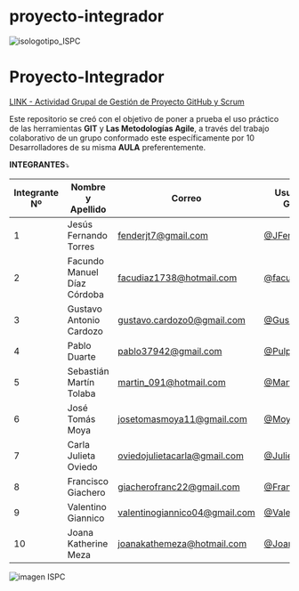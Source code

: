 # proyecto-integrador

![isologotipo_ISPC](https://user-images.githubusercontent.com/95236196/176600098-ff53559d-993a-4a71-9131-1a2fd282fc89.png)


# **Proyecto-Integrador**

[LINK - Actividad Grupal de Gestión de Proyecto GitHub y Scrum](https://docs.google.com/document/u/2/d/e/2PACX-1vTecj7MGt5aLd4ibNmO90P4II0fp95asnwLAKM1twv-9dAkJIpqWc9rIe643ZInFJJLl85vaW_vr-IV/pub)

Este repositorio se creó con el objetivo de poner a prueba el uso práctico de las herramientas **GIT** y **Las Metodologías Agile**, a través del trabajo colaborativo de un grupo conformado este específicamente por 10 Desarrolladores de su misma **AULA** preferentemente.

**INTEGRANTES**:arrow_heading_down:

| Integrante Nº | Nombre y Apellido | Correo | Usuario de GitHub | Rol |
| --- | --- | --- | --- | --- |
1 | Jesús Fernando Torres | fenderjt7@gmail.com | [@JFerT](https://github.com/JFerT) | Scrum Master
2 | Facundo Manuel Díaz Córdoba | facudiaz1738@hotmail.com | [@facumd](https://github.com/facumd) | Developer |
3 | Gustavo Antonio Cardozo	| gustavo.cardozo0@gmail.com | [@GusCardozo](https://github.com/GusCardozo) | Developer |
4 | Pablo Duarte | pablo37942@gmail.com | [@PulpoI](https://github.com/PulpoI) | Developer |	
5 | Sebastián Martín Tolaba | martin_091@hotmail.com | [@Martin-91](https://github.com/Martin-91) |  Developer |
6 | José Tomás Moya	| josetomasmoya11@gmail.com | [@MoyaJoseDev](https://github.com/JulietaOviedo) | Developer |
7 | Carla Julieta Oviedo | oviedojulietacarla@gmail.com | [@JulietaOviedo](https://github.com/JulietaOviedo)	| Developer |
8 | Francisco Giachero | giacherofranc22@gmail.com | [@Frangia22](https://github.com/Frangia22) | Developer |
9 | Valentino Giannico	| valentinogiannico04@gmail.com | [@Valenn4](https://github.com/Valenn4) | Developer |
10 | Joana Katherine Meza	 |joanakathemeza@hotmail.com | [@Joanamezaok](https://github.com/Joanamezaok) | Developer |

![imagen ISPC](https://scontent.fsla4-1.fna.fbcdn.net/v/t39.30808-6/277577116_155669553578664_1169744736710124310_n.png?_nc_cat=108&ccb=1-7&_nc_sid=e3f864&_nc_ohc=YJf3r43Jjy4AX-yrTBY&_nc_ht=scontent.fsla4-1.fna&oh=00_AT8MLpMYZrYgz8mGwYOlWqBYi-DJ5gvDCdBJ4XPENJNPvA&oe=62C18BC2)
